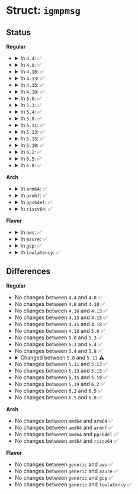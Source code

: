 # Struct: <code>igmpmsg</code>

## Status
<b>Regular</b>
<ul>
<li>
<details>
<summary>In <code>4.4</code>: ✅</summary>

```c
struct igmpmsg {
    __u32 unused1;
    __u32 unused2;
    unsigned char im_msgtype;
    unsigned char im_mbz;
    unsigned char im_vif;
    unsigned char unused3;
    struct in_addr im_src;
    struct in_addr im_dst;
};
```
</details>
</li>
<li>
<details>
<summary>In <code>4.8</code>: ✅</summary>

```c
struct igmpmsg {
    __u32 unused1;
    __u32 unused2;
    unsigned char im_msgtype;
    unsigned char im_mbz;
    unsigned char im_vif;
    unsigned char unused3;
    struct in_addr im_src;
    struct in_addr im_dst;
};
```
</details>
</li>
<li>
<details>
<summary>In <code>4.10</code>: ✅</summary>

```c
struct igmpmsg {
    __u32 unused1;
    __u32 unused2;
    unsigned char im_msgtype;
    unsigned char im_mbz;
    unsigned char im_vif;
    unsigned char unused3;
    struct in_addr im_src;
    struct in_addr im_dst;
};
```
</details>
</li>
<li>
<details>
<summary>In <code>4.13</code>: ✅</summary>

```c
struct igmpmsg {
    __u32 unused1;
    __u32 unused2;
    unsigned char im_msgtype;
    unsigned char im_mbz;
    unsigned char im_vif;
    unsigned char unused3;
    struct in_addr im_src;
    struct in_addr im_dst;
};
```
</details>
</li>
<li>
<details>
<summary>In <code>4.15</code>: ✅</summary>

```c
struct igmpmsg {
    __u32 unused1;
    __u32 unused2;
    unsigned char im_msgtype;
    unsigned char im_mbz;
    unsigned char im_vif;
    unsigned char unused3;
    struct in_addr im_src;
    struct in_addr im_dst;
};
```
</details>
</li>
<li>
<details>
<summary>In <code>4.18</code>: ✅</summary>

```c
struct igmpmsg {
    __u32 unused1;
    __u32 unused2;
    unsigned char im_msgtype;
    unsigned char im_mbz;
    unsigned char im_vif;
    unsigned char unused3;
    struct in_addr im_src;
    struct in_addr im_dst;
};
```
</details>
</li>
<li>
<details>
<summary>In <code>5.0</code>: ✅</summary>

```c
struct igmpmsg {
    __u32 unused1;
    __u32 unused2;
    unsigned char im_msgtype;
    unsigned char im_mbz;
    unsigned char im_vif;
    unsigned char unused3;
    struct in_addr im_src;
    struct in_addr im_dst;
};
```
</details>
</li>
<li>
<details>
<summary>In <code>5.3</code>: ✅</summary>

```c
struct igmpmsg {
    __u32 unused1;
    __u32 unused2;
    unsigned char im_msgtype;
    unsigned char im_mbz;
    unsigned char im_vif;
    unsigned char unused3;
    struct in_addr im_src;
    struct in_addr im_dst;
};
```
</details>
</li>
<li>
<details>
<summary>In <code>5.4</code>: ✅</summary>

```c
struct igmpmsg {
    __u32 unused1;
    __u32 unused2;
    unsigned char im_msgtype;
    unsigned char im_mbz;
    unsigned char im_vif;
    unsigned char unused3;
    struct in_addr im_src;
    struct in_addr im_dst;
};
```
</details>
</li>
<li>
<details>
<summary>In <code>5.8</code>: ✅</summary>

```c
struct igmpmsg {
    __u32 unused1;
    __u32 unused2;
    unsigned char im_msgtype;
    unsigned char im_mbz;
    unsigned char im_vif;
    unsigned char unused3;
    struct in_addr im_src;
    struct in_addr im_dst;
};
```
</details>
</li>
<li>
<details>
<summary>In <code>5.11</code>: ✅</summary>

```c
struct igmpmsg {
    __u32 unused1;
    __u32 unused2;
    unsigned char im_msgtype;
    unsigned char im_mbz;
    unsigned char im_vif;
    unsigned char im_vif_hi;
    struct in_addr im_src;
    struct in_addr im_dst;
};
```
</details>
</li>
<li>
<details>
<summary>In <code>5.13</code>: ✅</summary>

```c
struct igmpmsg {
    __u32 unused1;
    __u32 unused2;
    unsigned char im_msgtype;
    unsigned char im_mbz;
    unsigned char im_vif;
    unsigned char im_vif_hi;
    struct in_addr im_src;
    struct in_addr im_dst;
};
```
</details>
</li>
<li>
<details>
<summary>In <code>5.15</code>: ✅</summary>

```c
struct igmpmsg {
    __u32 unused1;
    __u32 unused2;
    unsigned char im_msgtype;
    unsigned char im_mbz;
    unsigned char im_vif;
    unsigned char im_vif_hi;
    struct in_addr im_src;
    struct in_addr im_dst;
};
```
</details>
</li>
<li>
<details>
<summary>In <code>5.19</code>: ✅</summary>

```c
struct igmpmsg {
    __u32 unused1;
    __u32 unused2;
    unsigned char im_msgtype;
    unsigned char im_mbz;
    unsigned char im_vif;
    unsigned char im_vif_hi;
    struct in_addr im_src;
    struct in_addr im_dst;
};
```
</details>
</li>
<li>
<details>
<summary>In <code>6.2</code>: ✅</summary>

```c
struct igmpmsg {
    __u32 unused1;
    __u32 unused2;
    unsigned char im_msgtype;
    unsigned char im_mbz;
    unsigned char im_vif;
    unsigned char im_vif_hi;
    struct in_addr im_src;
    struct in_addr im_dst;
};
```
</details>
</li>
<li>
<details>
<summary>In <code>6.5</code>: ✅</summary>

```c
struct igmpmsg {
    __u32 unused1;
    __u32 unused2;
    unsigned char im_msgtype;
    unsigned char im_mbz;
    unsigned char im_vif;
    unsigned char im_vif_hi;
    struct in_addr im_src;
    struct in_addr im_dst;
};
```
</details>
</li>
<li>
<details>
<summary>In <code>6.8</code>: ✅</summary>

```c
struct igmpmsg {
    __u32 unused1;
    __u32 unused2;
    unsigned char im_msgtype;
    unsigned char im_mbz;
    unsigned char im_vif;
    unsigned char im_vif_hi;
    struct in_addr im_src;
    struct in_addr im_dst;
};
```
</details>
</li>
</ul>
<b>Arch</b>
<ul>
<li>
<details>
<summary>In <code>arm64</code>: ✅</summary>

```c
struct igmpmsg {
    __u32 unused1;
    __u32 unused2;
    unsigned char im_msgtype;
    unsigned char im_mbz;
    unsigned char im_vif;
    unsigned char unused3;
    struct in_addr im_src;
    struct in_addr im_dst;
};
```
</details>
</li>
<li>
<details>
<summary>In <code>armhf</code>: ✅</summary>

```c
struct igmpmsg {
    __u32 unused1;
    __u32 unused2;
    unsigned char im_msgtype;
    unsigned char im_mbz;
    unsigned char im_vif;
    unsigned char unused3;
    struct in_addr im_src;
    struct in_addr im_dst;
};
```
</details>
</li>
<li>
<details>
<summary>In <code>ppc64el</code>: ✅</summary>

```c
struct igmpmsg {
    __u32 unused1;
    __u32 unused2;
    unsigned char im_msgtype;
    unsigned char im_mbz;
    unsigned char im_vif;
    unsigned char unused3;
    struct in_addr im_src;
    struct in_addr im_dst;
};
```
</details>
</li>
<li>
<details>
<summary>In <code>riscv64</code>: ✅</summary>

```c
struct igmpmsg {
    __u32 unused1;
    __u32 unused2;
    unsigned char im_msgtype;
    unsigned char im_mbz;
    unsigned char im_vif;
    unsigned char unused3;
    struct in_addr im_src;
    struct in_addr im_dst;
};
```
</details>
</li>
</ul>
<b>Flavor</b>
<ul>
<li>
<details>
<summary>In <code>aws</code>: ✅</summary>

```c
struct igmpmsg {
    __u32 unused1;
    __u32 unused2;
    unsigned char im_msgtype;
    unsigned char im_mbz;
    unsigned char im_vif;
    unsigned char unused3;
    struct in_addr im_src;
    struct in_addr im_dst;
};
```
</details>
</li>
<li>
<details>
<summary>In <code>azure</code>: ✅</summary>

```c
struct igmpmsg {
    __u32 unused1;
    __u32 unused2;
    unsigned char im_msgtype;
    unsigned char im_mbz;
    unsigned char im_vif;
    unsigned char unused3;
    struct in_addr im_src;
    struct in_addr im_dst;
};
```
</details>
</li>
<li>
<details>
<summary>In <code>gcp</code>: ✅</summary>

```c
struct igmpmsg {
    __u32 unused1;
    __u32 unused2;
    unsigned char im_msgtype;
    unsigned char im_mbz;
    unsigned char im_vif;
    unsigned char unused3;
    struct in_addr im_src;
    struct in_addr im_dst;
};
```
</details>
</li>
<li>
<details>
<summary>In <code>lowlatency</code>: ✅</summary>

```c
struct igmpmsg {
    __u32 unused1;
    __u32 unused2;
    unsigned char im_msgtype;
    unsigned char im_mbz;
    unsigned char im_vif;
    unsigned char unused3;
    struct in_addr im_src;
    struct in_addr im_dst;
};
```
</details>
</li>
</ul>

## Differences
<b>Regular</b>
<ul>
<li>
No changes between <code>4.4</code> and <code>4.8</code> ✅
</li>
<li>
No changes between <code>4.8</code> and <code>4.10</code> ✅
</li>
<li>
No changes between <code>4.10</code> and <code>4.13</code> ✅
</li>
<li>
No changes between <code>4.13</code> and <code>4.15</code> ✅
</li>
<li>
No changes between <code>4.15</code> and <code>4.18</code> ✅
</li>
<li>
No changes between <code>4.18</code> and <code>5.0</code> ✅
</li>
<li>
No changes between <code>5.0</code> and <code>5.3</code> ✅
</li>
<li>
No changes between <code>5.3</code> and <code>5.4</code> ✅
</li>
<li>
No changes between <code>5.4</code> and <code>5.8</code> ✅
</li>
<li>
<details>
<summary>Changed between <code>5.8</code> and <code>5.11</code> ⚠️</summary>
<ul>
<li>
<b>Field added. </b>
<code>unsigned char im_vif_hi</code>
</li>
<li>
<b>Field removed. </b>
<code>unsigned char unused3</code>
</li>
</ul>
</details>
</li>
<li>
No changes between <code>5.11</code> and <code>5.13</code> ✅
</li>
<li>
No changes between <code>5.13</code> and <code>5.15</code> ✅
</li>
<li>
No changes between <code>5.15</code> and <code>5.19</code> ✅
</li>
<li>
No changes between <code>5.19</code> and <code>6.2</code> ✅
</li>
<li>
No changes between <code>6.2</code> and <code>6.5</code> ✅
</li>
<li>
No changes between <code>6.5</code> and <code>6.8</code> ✅
</li>
</ul>
<b>Arch</b>
<ul>
<li>
No changes between <code>amd64</code> and <code>arm64</code> ✅
</li>
<li>
No changes between <code>amd64</code> and <code>armhf</code> ✅
</li>
<li>
No changes between <code>amd64</code> and <code>ppc64el</code> ✅
</li>
<li>
No changes between <code>amd64</code> and <code>riscv64</code> ✅
</li>
</ul>
<b>Flavor</b>
<ul>
<li>
No changes between <code>generic</code> and <code>aws</code> ✅
</li>
<li>
No changes between <code>generic</code> and <code>azure</code> ✅
</li>
<li>
No changes between <code>generic</code> and <code>gcp</code> ✅
</li>
<li>
No changes between <code>generic</code> and <code>lowlatency</code> ✅
</li>
</ul>
